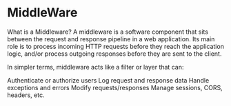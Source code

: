 # MiddleWare

What is a Middleware? A middleware is a software component that sits between the request and response pipeline in a web application. Its main role is to process incoming HTTP requests before they reach the application logic, and/or process outgoing responses before they are sent to the client.

In simpler terms, middleware acts like a filter or layer that can:

Authenticate or authorize users Log request and response data Handle exceptions and errors Modify requests/responses Manage sessions, CORS, headers, etc.
